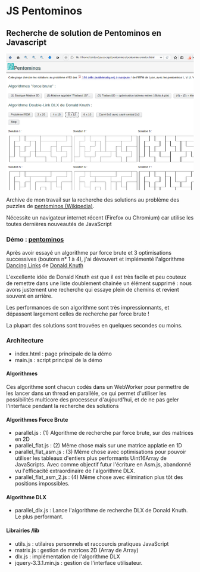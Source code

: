 # JS Pentominos

## Recherche de solution de Pentominos en Javascript 

![Pentominos Screenshot](img/screenshot-1.png)

Archive de mon travail sur la recherche des solutions au problème des puzzles de [pentominos (Wikipedia)](https://fr.wikipedia.org/wiki/Pentomino).

Nécessite un navigateur internet récent (Firefox ou Chromium) car utilise les toutes dernières nouveautés de JavaScript

### Démo : [pentominos](http://alouali.free.fr/pentominos)

Après avoir essayé un algorithme par force brute et 3 optimisations successives (boutons n° 1 à 4), j'ai dévouvert et implémenté l'algorithme [Dancing Links](http://www-cs-faculty.stanford.edu/~knuth/papers/dancing-color.ps.gz) de [Donald Knuth](http://www-cs-faculty.stanford.edu/~knuth/papers/dancing-color.ps.gz)  

L'excellente idée de Donald Knuth est que il est très facile et peu couteux de remettre dans une liste doublement chainée un élément supprimé : nous avons justement une recherche qui essaye plein de chemins et revient souvent en arrière.

Les performances de son algorithme sont très impressionnants, et dépassent largement celles de recherche par force brute !

La plupart des solutions sont trouvées en quelques secondes ou moins.

### Architecture

- index.html : page principale de la démo
- main.js : script principal de la démo

#### Algorithmes

Ces algorithme sont chacun codés dans un WebWorker pour permettre de les lancer dans un thread en parallèle, ce qui permet d'utiliser les possibilités multicore des processeur d'aujourd'hui, et de ne pas geler l'interface pendant la recherche des solutions

#### Algorithmes Force Brute

- parallel.js : (1) Algorithme de recherche par force brute, sur des matrices en 2D
- parallel_flat.js : (2) Même chose mais sur une matrice applatie en 1D
- parallel_flat_asm.js : (3) Même chose avec optimisations pour pouvoir utiliser les tableaux d'entiers plus performants Uint16Array de JavaScripts. Avec comme objectif futur l'écriture en Asm.js, abandonné vu l'efficacité extraordinaire de l'algorithme DLX.
- parallel_flat_asm_2.js : (4) Même chose avec élimination plus tôt des positions impossibles.

#### Algorithme DLX

- parallel_dlx.js : Lance l'algorithme de recherche DLX de Donald Knuth. Le plus performant.

#### Librairies /lib

- utils.js : utilaires personnels et raccourcis pratiques JavaScript
- matrix.js : gestion de matrices 2D (Array de Array)
- dlx.js : implémentation de l'algorithme DLX
- jquery-3.3.1.min.js : gestion de l'interface utilisateur.

